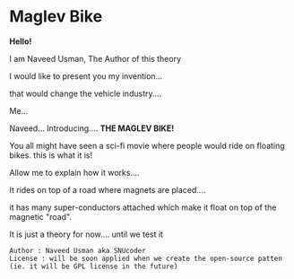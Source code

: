 # Maglev Bike
**Hello!**

I am Naveed Usman, The Author of this theory

I would like to present you my invention...

that would change the vehicle industry....

Me...

Naveed... Introducing....  **THE MAGLEV BIKE!**

You all might have seen a sci-fi movie where people would ride on floating bikes. this is what it is!

Allow me to explain how it works....

It rides on top of a road where magnets are placed....

it has many super-conductors attached which make it float on top of the magnetic "road".

It is just a theory for now.... until we test it

```
Author : Naveed Usman aka SNUcoder
License : will be soon applied when we create the open-source patten (ie. it will be GPL license in the future)
```

